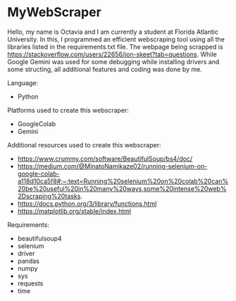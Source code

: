 # MyWebScraper

Hello, my name is Octavia and I am currently a student at Florida Atlantic University. In this, I programmed an efficient webscraping tool using all the libraries listed in the requirements.txt file. The webpage being scrapped is https://stackoverflow.com/users/22656/jon-skeet?tab=questions. While Google Gemini was used for some debugging while installing drivers and some structing, all additional features and coding was done by me.


Language:
- Python


Platforms used to create this webscraper:
- GoogleColab
- Gemini

Additional resources used to create this webscraper:
- https://www.crummy.com/software/BeautifulSoup/bs4/doc/
- https://medium.com/@MinatoNamikaze02/running-selenium-on-google-colab-a118d10ca5f8#:~:text=Running%20selenium%20on%20colab%20can%20be%20useful%20in%20many%20ways,some%20intense%20web%2Dscraping%20tasks.
- https://docs.python.org/3/library/functions.html
- https://matplotlib.org/stable/index.html


Requirements:
- beautifulsoup4
- selenium
- driver
- pandas
- numpy
- sys
- requests
- time